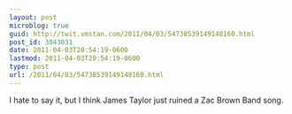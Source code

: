 ```yaml
---
layout: post
microblog: true
guid: http://twit.vmstan.com/2011/04/03/54738539149148160.html
post_id: 3043031
date: 2011-04-03T20:54:19-0600
lastmod: 2011-04-03T20:54:19-0600
type: post
url: /2011/04/03/54738539149148160.html
---
```

I hate to say it, but I think James Taylor just ruined a Zac Brown Band song.

